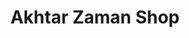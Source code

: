 ---
title: "Akhtar Zaman Shop"
url: /district-karak-kpk-pakistan/akhtar-zaman-shop/
shop: department store
---